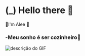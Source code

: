 # (_) Hello there 👻

🦇I'm Alee 🦇


### -Meu sonho é ser cozinheiro🥓

![descrição do GIF](https://media.tenor.com/Eo809pAALoYAAAAi/bat.gif)




